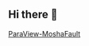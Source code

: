 ## Hi there 👋

<!--
**gleonar791-netizen/gleonar791-netizen** is a ✨ _special_ ✨ repository because its `README.md` (this file) appears on your GitHub profile.

Here are some ideas to get you started:

- 🔭 I’m currently working on getting my MLIS degree and making a wedding cake for a friend.
- 🌱 I’m currently learning all about how to create and preserve data.
- 👯 I’m looking to collaborate on ...
- 🤔 I’m looking for help with ...
- 💬 Ask me about speech or language disorders; I used to be a speech-language pathologist!
- 📫 How to reach me: ...
- 😄 Pronouns: she/her
- ⚡ Fun fact: Sloths are actually very good swimmers!
-->
[ParaView-MoshaFault](https://github.com/AlexeyPechnikov/ParaView-MoshaFault/tree/master)
